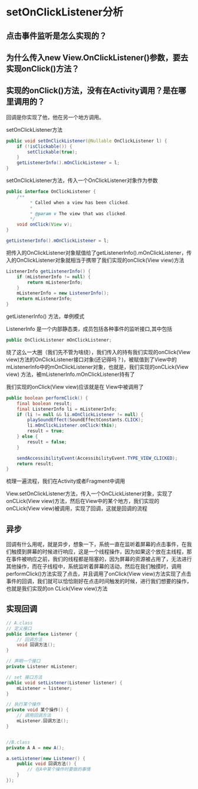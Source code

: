 

# setOnClickListener分析

## **点击事件监听是怎么实现的？**

## **为什么传入new View.OnClickListener()参数，要去实现onClick()方法？**

## **实现的onClick()方法，没有在Activity调用？是在哪里调用的？**



回调是你实现了他，他在另一个地方调用。

setOnClickListener方法

```java
public void setOnClickListener(@Nullable OnClickListener l) {
    if (!isClickable()) {
        setClickable(true);
    }
    getListenerInfo().mOnClickListener = l;
}
```

setOnClickListener方法，传入一个OnClickListener对象作为参数

```java
public interface OnClickListener {
    /**
         * Called when a view has been clicked.
         *
         * @param v The view that was clicked.
         */
    void onClick(View v);
}
```



```java
getListenerInfo().mOnClickListener = l;
```

把传入的OnClickListener对象赋值给了getListenerInfo().mOnClickListener，传入的OnClickListener对象就相当于携带了我们实现的onClick(View view)方法

```java
ListenerInfo getListenerInfo() {
    if (mListenerInfo != null) {
        return mListenerInfo;
    }
    mListenerInfo = new ListenerInfo();
    return mListenerInfo;
}
```

getListenerInfo() 方法，单例模式 

ListenerInfo 是一个内部静态类，成员包括各种事件的监听接口,其中包括

```java
public OnClickListener mOnClickListener;
```

绕了这么一大圈（我们先不管为啥绕），我们传入的持有我们实现的onClick(View view)方法的OnClickListener接口对象(还记得吗？)，被赋值到了View中的mListenerInfo中的mOnClickListener对象，也就是，我们实现的onCLick(View view) 方法，被mListenerInfo.mOnClickListener持有了

我们实现的onClick(View view)应该就是在 View中被调用了

```java
public boolean performClick() {
    final boolean result;
    final ListenerInfo li = mListenerInfo;
    if (li != null && li.mOnClickListener != null) {
        playSoundEffect(SoundEffectConstants.CLICK);
        li.mOnClickListener.onClick(this);
        result = true;
    } else {
        result = false;
    }

    sendAccessibilityEvent(AccessibilityEvent.TYPE_VIEW_CLICKED);
    return result;
}
```

梳理一遍流程，我们在Activity或者Fragment中调用

View.setOnClickListener方法，传入一个OnCLickListener对象，实现了onCLick(View view)方法，然后在View中的某个地方，我们实现的onCLick(View view)被调用，实现了回调，这就是回调的流程

## **异步**

回调有什么用呢，就是异步，想象一下，系统一直在监听着屏幕的点击事件，在我们触摸到屏幕的时候进行响应，这是一个线程操作，因为如果这个放在主线程，那在事件被响应之前，我们的线程都是阻塞的，因为屏幕的资源被占用了，无法进行其他操作，而在子线程中，系统监听着屏幕的活动，然后在我们触摸时，调用performClick()方法实现了点击，并且调用了onClick(View view)方法实现了点击事件的回调，我们就可以恰恰刚好在点击时间触发的时候，进行我们想要的操作，也就是我们实现的on CLick(View view)方法



## 实现回调

```java
// A.class
// 定义接口
public interface Listener {
    // 回调方法
    void 回调方法();
}

// 声明一个接口
private Listener mListener;

// set 接口方法
public void setListener(Listener listener) {
    mListener = listener;
}

// 执行某个操作
private void 某个操作() {
    // 调用回调方法
    mListener.回调方法();
}


//B.class
private A A = new A();

a.setListener(new Listener() {
    public void 回调方法() {
        // 在A中某个操作时要做的事情
    }
});
```

